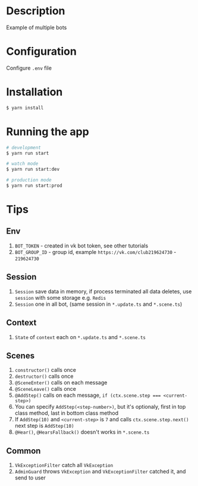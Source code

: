 # Description

Example of multiple bots

# Configuration

Configure `.env` file

# Installation

```bash
$ yarn install
```

# Running the app

```bash
# development
$ yarn run start

# watch mode
$ yarn run start:dev

# production mode
$ yarn run start:prod
```

# Tips

## Env

1. `BOT_TOKEN` - created in vk bot token, see other tutorials
2. `BOT_GROUP_ID` - group id, example `https://vk.com/club219624730` - `219624730`

## Session

1. `Session` save data in memory, if process terminated all data deletes, use `session` with some storage e.g. `Redis`
2. `Session` one in all bot, (same session in `*.update.ts` and `*.scene.ts`)

## Context

1. `State` of `context` each on `*.update.ts` and `*.scene.ts`

## Scenes

1. `constructor()` calls once
2. `destructor()` calls once
3. `@SceneEnter()` calls on each message
4. `@SceneLeave()` calls once
5. `@AddStep()` calls on each message, `if (ctx.scene.step === <current-step>)`
6. You can specify `AddStep(<step-number>)`, but it's optionaly, first in top class method, last in bottom class method
7. If `AddStep(10)` and `<current-step>` is `7` and calls `ctx.scene.step.next()` next step is `AddStep(10)`
8. `@Hear()`, `@HearsFallback()` doesn't works in `*.scene.ts`

## Common

1. `VkExceptionFilter` catch all `VkException`
2. `AdminGuard` throws `VkException` and `VkExceptionFilter` catched it, and send to user

